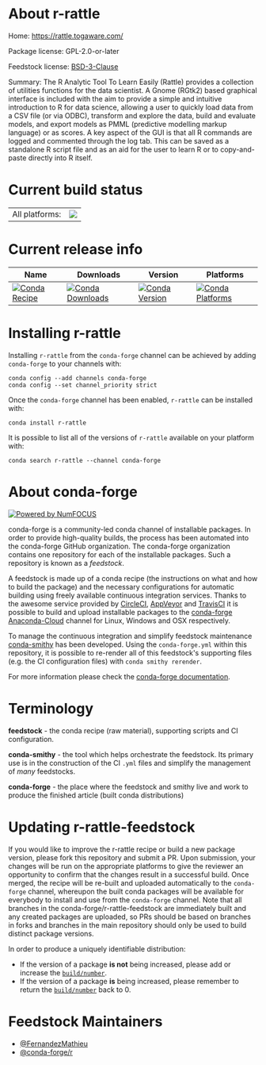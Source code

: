 About r-rattle
==============

Home: https://rattle.togaware.com/

Package license: GPL-2.0-or-later

Feedstock license: [BSD-3-Clause](https://github.com/conda-forge/r-rattle-feedstock/blob/master/LICENSE.txt)

Summary: The R Analytic Tool To Learn Easily (Rattle) provides a collection of utilities functions for the data scientist. A Gnome (RGtk2) based graphical interface is included with the aim to provide a simple and intuitive introduction to R for data science, allowing a user to quickly load data from a CSV file (or via ODBC), transform and explore the data, build and evaluate models, and export models as PMML (predictive modelling markup language) or as scores. A key aspect of the GUI is that all R commands are logged and commented through the log tab. This can be saved as a standalone R script file and as an aid for the user to learn R or to copy-and-paste directly into R itself.

Current build status
====================


<table><tr><td>All platforms:</td>
    <td>
      <a href="https://dev.azure.com/conda-forge/feedstock-builds/_build/latest?definitionId=11118&branchName=master">
        <img src="https://dev.azure.com/conda-forge/feedstock-builds/_apis/build/status/r-rattle-feedstock?branchName=master">
      </a>
    </td>
  </tr>
</table>

Current release info
====================

| Name | Downloads | Version | Platforms |
| --- | --- | --- | --- |
| [![Conda Recipe](https://img.shields.io/badge/recipe-r--rattle-green.svg)](https://anaconda.org/conda-forge/r-rattle) | [![Conda Downloads](https://img.shields.io/conda/dn/conda-forge/r-rattle.svg)](https://anaconda.org/conda-forge/r-rattle) | [![Conda Version](https://img.shields.io/conda/vn/conda-forge/r-rattle.svg)](https://anaconda.org/conda-forge/r-rattle) | [![Conda Platforms](https://img.shields.io/conda/pn/conda-forge/r-rattle.svg)](https://anaconda.org/conda-forge/r-rattle) |

Installing r-rattle
===================

Installing `r-rattle` from the `conda-forge` channel can be achieved by adding `conda-forge` to your channels with:

```
conda config --add channels conda-forge
conda config --set channel_priority strict
```

Once the `conda-forge` channel has been enabled, `r-rattle` can be installed with:

```
conda install r-rattle
```

It is possible to list all of the versions of `r-rattle` available on your platform with:

```
conda search r-rattle --channel conda-forge
```


About conda-forge
=================

[![Powered by NumFOCUS](https://img.shields.io/badge/powered%20by-NumFOCUS-orange.svg?style=flat&colorA=E1523D&colorB=007D8A)](http://numfocus.org)

conda-forge is a community-led conda channel of installable packages.
In order to provide high-quality builds, the process has been automated into the
conda-forge GitHub organization. The conda-forge organization contains one repository
for each of the installable packages. Such a repository is known as a *feedstock*.

A feedstock is made up of a conda recipe (the instructions on what and how to build
the package) and the necessary configurations for automatic building using freely
available continuous integration services. Thanks to the awesome service provided by
[CircleCI](https://circleci.com/), [AppVeyor](https://www.appveyor.com/)
and [TravisCI](https://travis-ci.com/) it is possible to build and upload installable
packages to the [conda-forge](https://anaconda.org/conda-forge)
[Anaconda-Cloud](https://anaconda.org/) channel for Linux, Windows and OSX respectively.

To manage the continuous integration and simplify feedstock maintenance
[conda-smithy](https://github.com/conda-forge/conda-smithy) has been developed.
Using the ``conda-forge.yml`` within this repository, it is possible to re-render all of
this feedstock's supporting files (e.g. the CI configuration files) with ``conda smithy rerender``.

For more information please check the [conda-forge documentation](https://conda-forge.org/docs/).

Terminology
===========

**feedstock** - the conda recipe (raw material), supporting scripts and CI configuration.

**conda-smithy** - the tool which helps orchestrate the feedstock.
                   Its primary use is in the construction of the CI ``.yml`` files
                   and simplify the management of *many* feedstocks.

**conda-forge** - the place where the feedstock and smithy live and work to
                  produce the finished article (built conda distributions)


Updating r-rattle-feedstock
===========================

If you would like to improve the r-rattle recipe or build a new
package version, please fork this repository and submit a PR. Upon submission,
your changes will be run on the appropriate platforms to give the reviewer an
opportunity to confirm that the changes result in a successful build. Once
merged, the recipe will be re-built and uploaded automatically to the
`conda-forge` channel, whereupon the built conda packages will be available for
everybody to install and use from the `conda-forge` channel.
Note that all branches in the conda-forge/r-rattle-feedstock are
immediately built and any created packages are uploaded, so PRs should be based
on branches in forks and branches in the main repository should only be used to
build distinct package versions.

In order to produce a uniquely identifiable distribution:
 * If the version of a package **is not** being increased, please add or increase
   the [``build/number``](https://docs.conda.io/projects/conda-build/en/latest/resources/define-metadata.html#build-number-and-string).
 * If the version of a package **is** being increased, please remember to return
   the [``build/number``](https://docs.conda.io/projects/conda-build/en/latest/resources/define-metadata.html#build-number-and-string)
   back to 0.

Feedstock Maintainers
=====================

* [@FernandezMathieu](https://github.com/FernandezMathieu/)
* [@conda-forge/r](https://github.com/conda-forge/r/)

